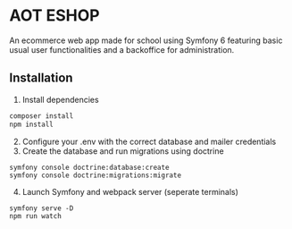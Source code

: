 # AOT ESHOP

An ecommerce web app made for school using Symfony 6 featuring basic usual user functionalities
and a backoffice for administration.

## Installation

1. Install dependencies

```bash
composer install
npm install
```

2. Configure your .env with the correct database and mailer credentials
3. Create the database and run migrations using doctrine
```
symfony console doctrine:database:create
symfony console doctrine:migrations:migrate
```
4. Launch Symfony and webpack server (seperate terminals)

```
symfony serve -D
npm run watch
```
